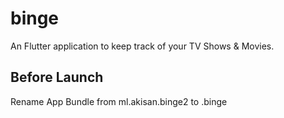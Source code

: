 # binge

An Flutter application to keep track of your TV Shows & Movies.

## Before Launch
Rename App Bundle from ml.akisan.binge2 to .binge
